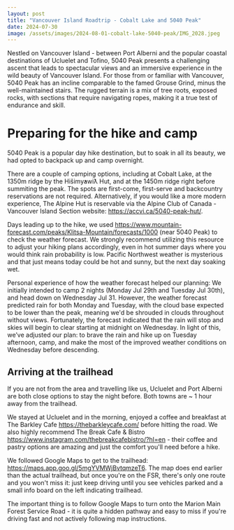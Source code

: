 ```yaml
---
layout: post
title: "Vancouver Island Roadtrip - Cobalt Lake and 5040 Peak"
date: 2024-07-30
image: /assets/images/2024-08-01-cobalt-lake-5040-peak/IMG_2028.jpeg
---
```

Nestled on Vancouver Island - between Port Alberni and the popular coastal destinations of Ucluelet and Tofino, 5040 Peak presents a challenging ascent that leads to spectacular views and an immersive experience in the wild beauty of Vancouver Island. For those from or familiar with Vancouver, 5040 Peak has an incline comparable to the famed Grouse Grind, minus the well-maintained stairs. The rugged terrain is a mix of tree roots, exposed rocks, with sections that require navigating ropes, making it a true test of endurance and skill. 

# Preparing for the hike and camp
5040 Peak is a popular day hike destination, but to soak in all its beauty, we had opted to backpack up and camp overnight.

There are a couple of camping options, including at Cobalt Lake, at the 1350m ridge by the Hišimy̓awiƛ Hut, and at the 1450m ridge right before summiting the peak. The spots are first-come, first-serve and backcountry reservations are not required. Alternatively, if you would like a more modern experience, The Alpine Hut is reservable via the Alpine Club of Canada - Vancouver Island Section website: https://accvi.ca/5040-peak-hut/.

Days leading up to the hike, we used https://www.mountain-forecast.com/peaks/Klitsa-Mountain/forecasts/1000 (near 5040 Peak) to check the weather forecast. We strongly recommend utilizing this resource to adjust your hiking plans accordingly, even in hot summer days where you would think rain probability is low. Pacific Northwest weather is mysterious and that just means today could be hot and sunny, but the next day soaking wet.

Personal experience of how the weather forecast helped our planning:
We initially intended to camp 2 nights (Monday Jul 29th and Tuesday Jul 30th), and head down on Wednesday Jul 31. 
However, the weather forecast predicted rain for both Monday and Tuesday, with the cloud base expected to be lower than the peak, meaning we'd be shrouded in clouds throughout without views. Fortunately, the forecast indicated that the rain will stop and skies will begin to clear starting at midnight on Wednesday. 
In light of this, we’ve adjusted our plan: to brave the rain and hike up on Tuesday afternoon, camp, and make the most of the improved weather conditions on Wednesday before descending.

## Arriving at the trailhead
If you are not from the area and travelling like us, Ucluelet and Port Alberni are both close options to stay the night before. Both towns are ~ 1 hour away from the trailhead.

We stayed at Ucluelet and in the morning, enjoyed a coffee and breakfast at The Barkley Cafe https://thebarkleycafe.com/ before hitting the road. We also highly recommend The Break Cafe & Bistro https://www.instagram.com/thebreakcafebistro/?hl=en - their coffee and pastry options are amazing and just the comfort you'll need before a hike.

We followed Google Maps to get to the trailhead: https://maps.app.goo.gl/5mgYVMWjBvtqmzeT6. The map does end earlier than the actual trailhead, but once you're on the FSR, there's only one route and you won't miss it: just keep driving until you see vehicles parked and a small info board on the left indicating trailhead. 

The important thing is to follow Google Maps to turn onto the Marion Main Forest Service Road - it is quite a hidden pathway and easy to miss if you're driving fast and not actively following map instructions.